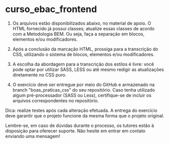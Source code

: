 # curso_ebac_frontend

1) Os arquivos estão disponibilizados abaixo, no material de apoio. O HTML fornecido já possui classes; atualize essas classes de acordo com a Metodologia BEM. Ou seja, faça a separação em blocos, elementos e/ou modificadores.

2) Após a conclusão da marcação HTML, prossiga para a transcrição do CSS, utilizando o sistema de blocos, elementos e/ou modificadores.

3) A escolha da abordagem para a transcrição dos estilos é livre: você pode optar por utilizar SASS, LESS ou até mesmo redigir as atualizações diretamente no CSS puro.

4) O exercício deve ser entregue por meio do GitHub e armazenado na branch "boas_praticas_css" do seu repositório. Caso tenha utilizado algum pré-processador (SASS ou Less), certifique-se de incluir os arquivos correspondentes no repositório.

Dica: realize testes após cada alteração efetuada. A entrega do exercício deve garantir que o projeto funcione da mesma forma que o projeto original.

Lembre-se, em caso de dúvidas durante o processo, os tutores estão à disposição para oferecer suporte. Não hesite em entrar em contato enviando uma mensagem!